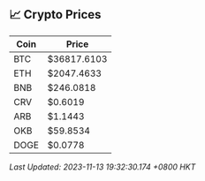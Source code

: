## 📈 Crypto Prices

| Coin | Price |
| ---- | ----- |
| BTC | $36817.6103 |
| ETH | $2047.4633 |
| BNB | $246.0818 |
| CRV | $0.6019 |
| ARB | $1.1443 |
| OKB | $59.8534 |
| DOGE | $0.0778 |

_Last Updated: 2023-11-13 19:32:30.174 +0800 HKT_